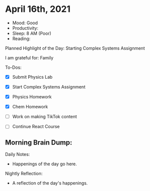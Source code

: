 # April 16th, 2021

- Mood: Good
- Productivity: 
- Sleep: 8 AM (Poor)
- Reading: 

Planned Highlight of the Day: Starting Complex Systems Assignment

I am grateful for: Family

To-Dos:
- [x] Submit Physics Lab
- [x] Start Complex Systems Assignment
- [x] Physics Homework
- [x] Chem Homework
- [ ] Work on making TikTok content
- [ ] Continue React Course


Morning Brain Dump:
- 

Daily Notes:
- Happenings of the day go here.


Nightly Reflection: 
- A reflection of the day's happenings.





